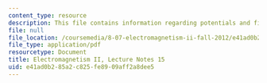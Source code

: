 ```yaml
---
content_type: resource
description: This file contains information regarding potentials and fields.
file: null
file_location: /coursemedia/8-07-electromagnetism-ii-fall-2012/e41ad0b285a2c825fe8909aff2a8dee5_MIT8_07F12_ln15.pdf
file_type: application/pdf
resourcetype: Document
title: Electromagnetism II, Lecture Notes 15
uid: e41ad0b2-85a2-c825-fe89-09aff2a8dee5
---
```

